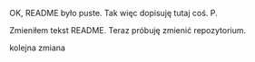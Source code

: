 OK, README było puste.
Tak więc dopisuję tutaj coś.
P.

Zmieniłem tekst README.
Teraz próbuję zmienić repozytorium.

kolejna zmiana
